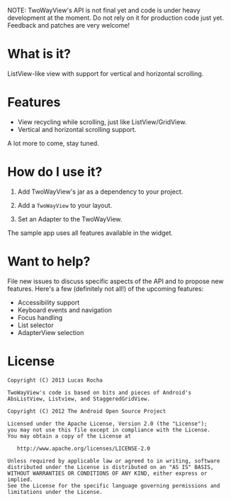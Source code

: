 NOTE: TwoWayView's API is not final yet and code is under heavy development
at the moment. Do not rely on it for production code just yet. Feedback and
patches are very welcome!

What is it?
===========

ListView-like view with support for vertical and horizontal scrolling.

Features
========

* View recycling while scrolling, just like ListView/GridView.
* Vertical and horizontal scrolling support.

A lot more to come, stay tuned.

How do I use it?
================

1. Add TwoWayView's jar as a dependency to your project.

2. Add a `TwoWayView` to your layout.

3. Set an Adapter to the TwoWayView.

The sample app uses all features available in the widget.

Want to help?
=============

File new issues to discuss specific aspects of the API and to propose new
features. Here's a few (definitely not all!) of the upcoming features:

* Accessibility support
* Keyboard events and navigation
* Focus handling
* List selector
* AdapterView selection

License
=======

    Copyright (C) 2013 Lucas Rocha

    TwoWayView's code is based on bits and pieces of Android's
    AbsListView, Listview, and StaggeredGridView.

    Copyright (C) 2012 The Android Open Source Project

    Licensed under the Apache License, Version 2.0 (the "License");
    you may not use this file except in compliance with the License.
    You may obtain a copy of the License at

       http://www.apache.org/licenses/LICENSE-2.0

    Unless required by applicable law or agreed to in writing, software
    distributed under the License is distributed on an "AS IS" BASIS,
    WITHOUT WARRANTIES OR CONDITIONS OF ANY KIND, either express or implied.
    See the License for the specific language governing permissions and
    limitations under the License.
